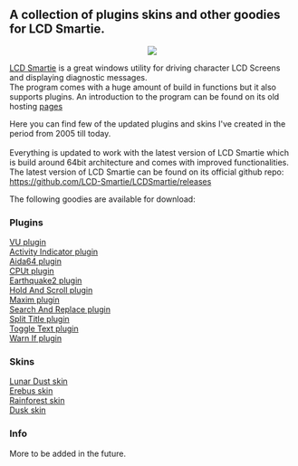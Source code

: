 ## A collection of plugins skins and other goodies for LCD Smartie.

<p align="center">
  <img src="https://github.com/Limbos-goodies-for-LCDSmartie/.github/assets/331155/cc41c3d5-3e67-446b-bc0b-2000f94388e1" />
</p>

[LCD Smartie](https://github.com/stokie-ant/lcdsmartie-laz) is a great windows utility for driving character LCD Screens and displaying diagnostic messages.\
The program comes with a huge amount of build in functions but it also supports plugins. An introduction to the program can be found on its old hosting [pages](https://lcdsmartie.sourceforge.net/) 

Here you can find few of the updated plugins and skins I've created in the period from 2005 till today.\
\
Everything is updated to work with the latest version of LCD Smartie which is build around 64bit architecture and comes with improved functionalities. 
The latest version of LCD Smartie can be found on its official github repo: https://github.com/LCD-Smartie/LCDSmartie/releases

The following goodies are available for download:
### Plugins

[VU plugin](https://github.com/Limbos-goodies-for-LCDSmartie/vu)\
[Activity Indicator plugin](https://github.com/Limbos-goodies-for-LCDSmartie/Activity_Indicator_plugin)\
[Aida64 plugin](https://github.com/Limbos-goodies-for-LCDSmartie/Aida64_plugin)\
[CPUt plugin](https://github.com/Limbos-goodies-for-LCDSmartie/CPUt_plugin)\
[Earthquake2 plugin](https://github.com/Limbos-goodies-for-LCDSmartie/Earthquake2_plugin)\
[Hold And Scroll plugin](https://github.com/Limbos-goodies-for-LCDSmartie/Hold_And_Scroll_plugin)\
[Maxim plugin](https://github.com/Limbos-goodies-for-LCDSmartie/Maxim_plugin)\
[Search And Replace plugin](https://github.com/Limbos-goodies-for-LCDSmartie/Search_And_Replace_plugin)\
[Split Title plugin](https://github.com/Limbos-goodies-for-LCDSmartie/Split_Title_plugin)\
[Toggle Text plugin](https://github.com/Limbos-goodies-for-LCDSmartie/Toggle_Text_plugin)\
[Warn If plugin](https://github.com/Limbos-goodies-for-LCDSmartie/Warn_If_plugin)

### Skins
[Lunar Dust skin](https://github.com/Limbos-goodies-for-LCDSmartie/LunarDust_Skin)\
[Erebus skin](https://github.com/Limbos-goodies-for-LCDSmartie/Erebus_Skin)\
[Rainforest skin](https://github.com/Limbos-goodies-for-LCDSmartie/RainForest_Skin)\
[Dusk skin](https://github.com/Limbos-goodies-for-LCDSmartie/Dusk_Skin)


### Info
More to be added in the future.
 
 



